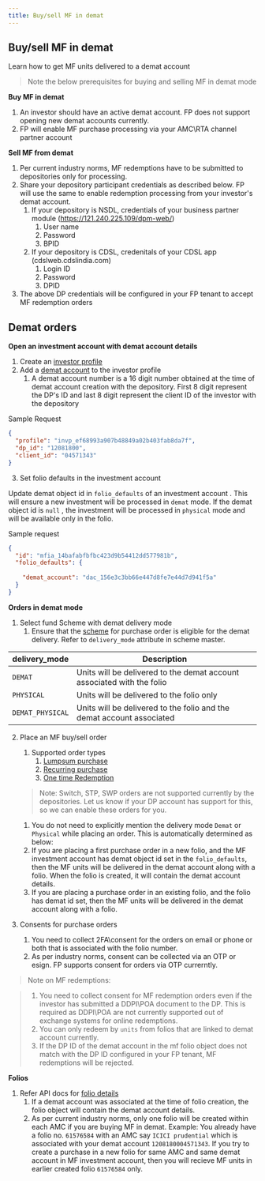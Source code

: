```yaml
---
title: Buy/sell MF in demat
---
```

## Buy/sell MF in demat
Learn how to get MF units delivered to a demat account

> Note the below prerequisites for buying and selling MF in demat mode

**Buy MF in demat**

1. An investor should have an active demat account. FP does not support opening new demat accounts currently.
2. FP will enable MF purchase processing via your AMC\RTA channel partner account

**Sell MF from demat**
1. Per current industry norms, MF redemptions have to be submitted to depositories only for processing.
2. Share your depository participant credentials as described below. FP will use the same to enable redemption processing from your investor's demat account.
   1. If your depository is NSDL, credentials of your business partner module (https://121.240.225.109/dpm-web/)
      1. User name
      2. Password
      3. BPID
   2. If your depository is CDSL, credenitals of your CDSL app (cdslweb.cdslindia.com)
      1. Login ID
      2. Password
      3. DPID
3. The above DP credentials will be configured in your FP tenant to accept MF redemption orders

## Demat orders
 
**Open an investment account with demat account details**

1. Create an [investor profile](https://docs.fintechprimitives.com/mf-transactions/accounts/required-information//)
2. Add a [demat account](https://fintechprimitives.com/docs/api/#demat-accounts) to the investor profile
   1. A demat account number is a 16 digit number obtained at the time of demat account creation with the depository. First 8 digit represent the DP's ID and last 8 digit represent the client ID of the investor with the depository

Sample Request

```json
{
  "profile": "invp_ef68993a907b48849a02b403fab8da7f",
  "dp_id": "12081800",
  "client_id": "04571343"
}
```
3. Set folio defaults in the investment account

Update demat object id in `folio_defaults` of an investment account . This will ensure a new investment will be processed in `demat` mode. If the demat object id is `null` , the investment will be processed in `physical` mode and will be available only in the folio.

Sample request

```json
{
  "id": "mfia_14bafabfbfbc423d9b54412dd577981b",
  "folio_defaults": {
    
    "demat_account": "dac_156e3c3bb66e447d8fe7e44d7d941f5a"
  }
}
```
**Orders in demat mode**

1. Select fund Scheme with demat delivery mode
   1. Ensure that the [scheme](https://fintechprimitives.com/docs/api/#fund-scheme)  for purchase order is eligible for the demat delivery. Refer to `delivery_mode` attribute in scheme master.

|delivery_mode|Description|
|-----|------|
|`DEMAT`|Units will be delivered to the demat account associated with the folio|
|`PHYSICAL`|Units will be delivered to the folio only|
|`DEMAT_PHYSICAL`|Units will be delivered to the folio and the demat account associated|

2. Place an MF buy/sell order
   1. Supported order types
      1. [Lumpsum purchase](https://docs.fintechprimitives.com/mf-transactions/orders-introduction/)
      2. [Recurring purchase](https://docs.fintechprimitives.com/mf-transactions/transaction-plans/)
      3. [One time Redemption](https://fintechprimitives.com/docs/api/#mf-redemptions)
   > Note: Switch, STP, SWP orders are not supported currently by the depositories. Let us know if your DP account has support for this, so we can enable these orders for you.

   1. You do not need to explicitly mention the delivery mode `Demat` or `Physical` while placing an order. This is automatically determined as below:
   2. If you are placing a first purchase order in a new folio, and the MF investment account has demat object id set in the `folio_defaults`, then the MF units will be delivered in the demat account along with a folio. When the folio is created, it will contain the demat account details. 
   3. If you are placing a purchase order in an existing folio, and the folio has demat id set, then the MF units will be delivered in the demat account along with a folio.   

3. Consents for purchase orders
   1. You need to collect 2FA\consent for the orders on email or phone or both that is associated with the folio number. 
   2. As per industry norms, consent can be collected via an OTP or esign. FP supports consent for orders via OTP currerntly.
   
> Note on MF redemptions:

> 1. You need to collect consent for MF redemption orders even if the investor has submitted a DDPI\POA document to the DP. This is required as DDPI\POA are not currently supported out of exchange systems for online redemptions.
> 2. You can only redeem by `units` from folios that are linked to demat account currently.
> 3. If the DP ID of the demat account in the mf folio object does not match with the DP ID configured in your FP tenant, MF redemptions will be rejected. 


**Folios**

1. Refer API docs for [folio details](https://fintechprimitives.com/docs/api/#mf-redemption-object)
   1. If a demat account was associated at the time of folio creation, the folio object will contain the demat account details. 
   2. As per current industry norms, only one folio will be created within each AMC if you are buying MF in demat. Example: You already have a folio no. `61576584` with an AMC say `ICICI prudential` which is associated with your demat account `1208180004571343`. If you try to create a purchase in a new folio for same AMC and same demat account in MF investment account, then you will recieve MF units in earlier created folio `61576584` only.




